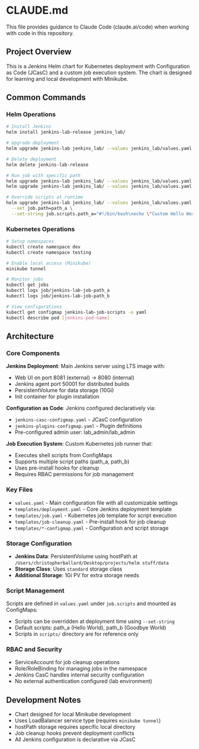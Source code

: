 # CLAUDE.md

This file provides guidance to Claude Code (claude.ai/code) when working with code in this repository.

## Project Overview

This is a Jenkins Helm chart for Kubernetes deployment with Configuration as Code (JCasC) and a custom job execution system. The chart is designed for learning and local development with Minikube.

## Common Commands

### Helm Operations
```bash
# Install Jenkins
helm install jenkins-lab-release jenkins_lab/

# Upgrade deployment
helm upgrade jenkins-lab jenkins_lab/ --values jenkins_lab/values.yaml

# Delete deployment
helm delete jenkins-lab-release

# Run job with specific path
helm upgrade jenkins-lab jenkins_lab/ --values jenkins_lab/values.yaml --set job.path=path_a
helm upgrade jenkins-lab jenkins_lab/ --values jenkins_lab/values.yaml --set job.path=path_b

# Override scripts at runtime
helm upgrade jenkins-lab jenkins_lab/ --values jenkins_lab/values.yaml \
  --set job.path=path_a \
  --set-string job.scripts.path_a="#!/bin/bash\necho \"Custom Hello World\""
```

### Kubernetes Operations
```bash
# Setup namespaces
kubectl create namespace dev
kubectl create namespace testing

# Enable local access (Minikube)
minikube tunnel

# Monitor jobs
kubectl get jobs
kubectl logs job/jenkins-lab-job-path_a
kubectl logs job/jenkins-lab-job-path_b

# View configurations
kubectl get configmap jenkins-lab-job-scripts -o yaml
kubectl describe pod [jenkins-pod-name]
```

## Architecture

### Core Components

**Jenkins Deployment**: Main Jenkins server using LTS image with:
- Web UI on port 8081 (external) → 8080 (internal)
- Jenkins agent port 50001 for distributed builds
- PersistentVolume for data storage (10Gi)
- Init container for plugin installation

**Configuration as Code**: Jenkins configured declaratively via:
- `jenkins-casc-configmap.yaml` - JCasC configuration
- `jenkins-plugins-configmap.yaml` - Plugin definitions
- Pre-configured admin user: lab_admin/lab_admin

**Job Execution System**: Custom Kubernetes job runner that:
- Executes shell scripts from ConfigMaps
- Supports multiple script paths (path_a, path_b)
- Uses pre-install hooks for cleanup
- Requires RBAC permissions for job management

### Key Files

- `values.yaml` - Main configuration file with all customizable settings
- `templates/deployment.yaml` - Core Jenkins deployment template
- `templates/job.yaml` - Kubernetes job template for script execution
- `templates/job-cleanup.yaml` - Pre-install hook for job cleanup
- `templates/*-configmap.yaml` - Configuration and script storage

### Storage Configuration

- **Jenkins Data**: PersistentVolume using hostPath at `/Users/christopherballard/Desktop/projects/helm stuff/data`
- **Storage Class**: Uses `standard` storage class
- **Additional Storage**: 1Gi PV for extra storage needs

### Script Management

Scripts are defined in `values.yaml` under `job.scripts` and mounted as ConfigMaps:
- Scripts can be overridden at deployment time using `--set-string`
- Default scripts: path_a (Hello World), path_b (Goodbye World)
- Scripts in `scripts/` directory are for reference only

### RBAC and Security

- ServiceAccount for job cleanup operations
- Role/RoleBinding for managing jobs in the namespace
- Jenkins CasC handles internal security configuration
- No external authentication configured (lab environment)

## Development Notes

- Chart designed for local Minikube development
- Uses LoadBalancer service type (requires `minikube tunnel`)
- hostPath storage requires specific local directory
- Job cleanup hooks prevent deployment conflicts
- All Jenkins configuration is declarative via JCasC